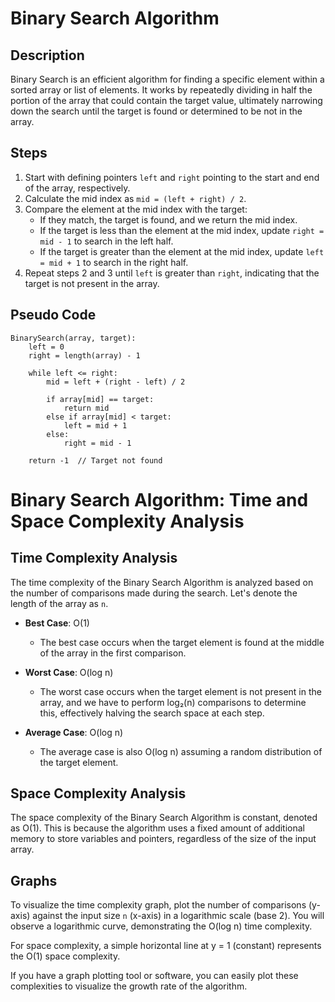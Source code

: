 # Binary Search Algorithm

## Description

Binary Search is an efficient algorithm for finding a specific element within a sorted array or list of elements. It works by repeatedly dividing in half the portion of the array that could contain the target value, ultimately narrowing down the search until the target is found or determined to be not in the array.

## Steps

1. Start with defining pointers `left` and `right` pointing to the start and end of the array, respectively.
2. Calculate the mid index as `mid = (left + right) / 2`.
3. Compare the element at the mid index with the target:
   - If they match, the target is found, and we return the mid index.
   - If the target is less than the element at the mid index, update `right = mid - 1` to search in the left half.
   - If the target is greater than the element at the mid index, update `left = mid + 1` to search in the right half.
4. Repeat steps 2 and 3 until `left` is greater than `right`, indicating that the target is not present in the array.

## Pseudo Code

```plaintext
BinarySearch(array, target):
    left = 0
    right = length(array) - 1

    while left <= right:
        mid = left + (right - left) / 2

        if array[mid] == target:
            return mid
        else if array[mid] < target:
            left = mid + 1
        else:
            right = mid - 1

    return -1  // Target not found
```

# Binary Search Algorithm: Time and Space Complexity Analysis

## Time Complexity Analysis

The time complexity of the Binary Search Algorithm is analyzed based on the number of comparisons made during the search. Let's denote the length of the array as `n`.

- **Best Case**: O(1)
  - The best case occurs when the target element is found at the middle of the array in the first comparison.

- **Worst Case**: O(log n)
  - The worst case occurs when the target element is not present in the array, and we have to perform log₂(n) comparisons to determine this, effectively halving the search space at each step.

- **Average Case**: O(log n)
  - The average case is also O(log n) assuming a random distribution of the target element.

## Space Complexity Analysis

The space complexity of the Binary Search Algorithm is constant, denoted as O(1). This is because the algorithm uses a fixed amount of additional memory to store variables and pointers, regardless of the size of the input array.

## Graphs

To visualize the time complexity graph, plot the number of comparisons (y-axis) against the input size `n` (x-axis) in a logarithmic scale (base 2). You will observe a logarithmic curve, demonstrating the O(log n) time complexity.

For space complexity, a simple horizontal line at y = 1 (constant) represents the O(1) space complexity.

If you have a graph plotting tool or software, you can easily plot these complexities to visualize the growth rate of the algorithm.
